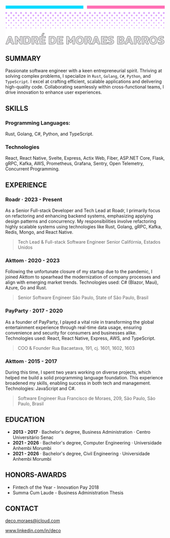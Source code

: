 ![Header](https://raw.githubusercontent.com/decomoraes/decomoraes/main/deco-header.webp)

## SUMMARY

Passionate software engineer with a keen entrepreneurial spirit. Thriving at solving complex problems, I specialize in `Rust`, `Golang`, `C#`, `Python`, and `TypeScript`. I excel at crafting efficient, scalable applications and delivering high-quality code. Collaborating seamlessly within cross-functional teams, I drive innovation to enhance user experiences.

## SKILLS

### Programming Languages:
Rust, Golang, C#, Python, and TypeScript.

### Technologies
React, React Native, Svelte, Express, Actix Web, Fiber, ASP.NET Core, Flask, gRPC, Kafka, AWS, Prometheus, Grafana, Sentry, Open Telemetry, Concurrent Programming.

## EXPERIENCE

### Roadr · 2023 - Present
As a Senior Full-stack Developer and Tech Lead at Roadr, I primarily focus on refactoring and enhancing backend systems, emphasizing applying design patterns and concurrency. My responsibilities involve refactoring highly scalable systems using technologies like Rust, Golang, gRPC, Kafka, Redis, Mongo, and React Native.
> Tech Lead & Full-stack Software Engineer Senior 
> Califórnia, Estados Unidos

### Akttom · 2020 - 2023
Following the unfortunate closure of my startup due to the pandemic, I joined Akttom to spearhead the modernization of company processes and align with emerging market trends. Technologies used: C# (Blazor, Maui), Azure, Go and Rust.
> Senior Software Engineer
> São Paulo, State of São Paulo, Brasil

### PayParty · 2017 - 2020
As a founder of PayParty, I played a vital role in transforming the global entertainment experience through real-time data usage, ensuring convenience and security for consumers and businesses alike. Technologies used: React, React Native, Express, AWS, and TypeScript.
> COO & Founder
> Rua Bacaetava, 191, cj. 1601, 1602, 1603

### Akttom · 2015 - 2017
During this time, I spent two years working on diverse projects, which helped me build a solid programming language foundation. This experience broadened my skills, enabling success in both tech and management. Technologies: JavaScript and C#.
> Software Engineer
> Rua Francisco de Moraes, 209, São Paulo, São Paulo, Brasil

## EDUCATION

- **2013 - 2017** · Bachelor's degree, Business Administration · Centro Universitário Senac
- **2021 - 2026** · Bachelor's degree, Computer Engineering · Universidade Anhembi Morumbi
- **2021 - 2026** · Bachelor's degree, Civil Engineering · Universidade Anhembi Morumbi

## HONORS-AWARDS

- Fintech of the Year - Innovation Pay 2018
- Summa Cum Laude - Business Administration Thesis

## CONTACT

deco.moraes@icloud.com

www.linkedin.com/in/deco


<!--
**decomoraes/decomoraes** is a ✨ _special_ ✨ repository because its `README.md` (this file) appears on your GitHub profile.

Here are some ideas to get you started:

- 🔭 I’m currently working on ...
- 🌱 I’m currently learning ...
- 👯 I’m looking to collaborate on ...
- 🤔 I’m looking for help with ...
- 💬 Ask me about ...
- 📫 How to reach me: ...
- 😄 Pronouns: ...
- ⚡ Fun fact: ...
-->
